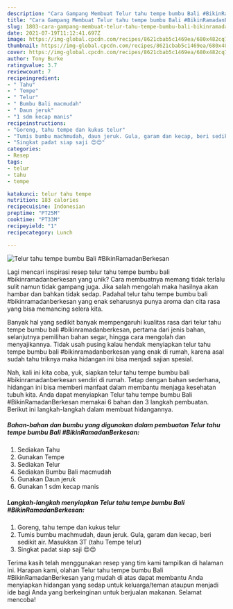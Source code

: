 ```yaml
---
description: "Cara Gampang Membuat Telur tahu tempe bumbu Bali #BikinRamadanBerkesan yang Menggugah Selera"
title: "Cara Gampang Membuat Telur tahu tempe bumbu Bali #BikinRamadanBerkesan yang Menggugah Selera"
slug: 1803-cara-gampang-membuat-telur-tahu-tempe-bumbu-bali-bikinramadanberkesan-yang-menggugah-selera
date: 2021-07-19T11:12:41.697Z
image: https://img-global.cpcdn.com/recipes/8621cbab5c1469ea/680x482cq70/telur-tahu-tempe-bumbu-bali-bikinramadanberkesan-foto-resep-utama.jpg
thumbnail: https://img-global.cpcdn.com/recipes/8621cbab5c1469ea/680x482cq70/telur-tahu-tempe-bumbu-bali-bikinramadanberkesan-foto-resep-utama.jpg
cover: https://img-global.cpcdn.com/recipes/8621cbab5c1469ea/680x482cq70/telur-tahu-tempe-bumbu-bali-bikinramadanberkesan-foto-resep-utama.jpg
author: Tony Burke
ratingvalue: 3.7
reviewcount: 7
recipeingredient:
- " Tahu"
- " Tempe"
- " Telur"
- " Bumbu Bali macmudah"
- " Daun jeruk"
- "1 sdm kecap manis"
recipeinstructions:
- "Goreng, tahu tempe dan kukus telur"
- "Tumis bumbu machmudah, daun jeruk. Gula, garam dan kecap, beri sedikit air. Masukkan 3T (tahu Tempe telur)"
- "Singkat padat siap saji 😍😍"
categories:
- Resep
tags:
- telur
- tahu
- tempe

katakunci: telur tahu tempe 
nutrition: 183 calories
recipecuisine: Indonesian
preptime: "PT25M"
cooktime: "PT33M"
recipeyield: "1"
recipecategory: Lunch

---
```



![Telur tahu tempe bumbu Bali #BikinRamadanBerkesan](https://img-global.cpcdn.com/recipes/8621cbab5c1469ea/680x482cq70/telur-tahu-tempe-bumbu-bali-bikinramadanberkesan-foto-resep-utama.jpg)

Lagi mencari inspirasi resep telur tahu tempe bumbu bali #bikinramadanberkesan yang unik? Cara membuatnya memang tidak terlalu sulit namun tidak gampang juga. Jika salah mengolah maka hasilnya akan hambar dan bahkan tidak sedap. Padahal telur tahu tempe bumbu bali #bikinramadanberkesan yang enak seharusnya punya aroma dan cita rasa yang bisa memancing selera kita.

Banyak hal yang sedikit banyak mempengaruhi kualitas rasa dari telur tahu tempe bumbu bali #bikinramadanberkesan, pertama dari jenis bahan, selanjutnya pemilihan bahan segar, hingga cara mengolah dan menyajikannya. Tidak usah pusing kalau hendak menyiapkan telur tahu tempe bumbu bali #bikinramadanberkesan yang enak di rumah, karena asal sudah tahu triknya maka hidangan ini bisa menjadi sajian spesial.




Nah, kali ini kita coba, yuk, siapkan telur tahu tempe bumbu bali #bikinramadanberkesan sendiri di rumah. Tetap dengan bahan sederhana, hidangan ini bisa memberi manfaat dalam membantu menjaga kesehatan tubuh kita. Anda dapat menyiapkan Telur tahu tempe bumbu Bali #BikinRamadanBerkesan memakai 6 bahan dan 3 langkah pembuatan. Berikut ini langkah-langkah dalam membuat hidangannya.

<!--inarticleads1-->

##### Bahan-bahan dan bumbu yang digunakan dalam pembuatan Telur tahu tempe bumbu Bali #BikinRamadanBerkesan:

1. Sediakan  Tahu
1. Gunakan  Tempe
1. Sediakan  Telur
1. Sediakan  Bumbu Bali macmudah
1. Gunakan  Daun jeruk
1. Gunakan 1 sdm kecap manis




<!--inarticleads2-->

##### Langkah-langkah menyiapkan Telur tahu tempe bumbu Bali #BikinRamadanBerkesan:

1. Goreng, tahu tempe dan kukus telur
1. Tumis bumbu machmudah, daun jeruk. Gula, garam dan kecap, beri sedikit air. Masukkan 3T (tahu Tempe telur)
1. Singkat padat siap saji 😍😍




Terima kasih telah menggunakan resep yang tim kami tampilkan di halaman ini. Harapan kami, olahan Telur tahu tempe bumbu Bali #BikinRamadanBerkesan yang mudah di atas dapat membantu Anda menyiapkan hidangan yang sedap untuk keluarga/teman ataupun menjadi ide bagi Anda yang berkeinginan untuk berjualan makanan. Selamat mencoba!
